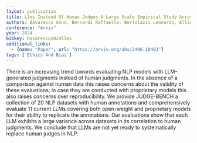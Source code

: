 ```yaml
---
layout: publication
title: Llms Instead Of Human Judges A Large Scale Empirical Study Across 20 NLP Evaluation Tasks
authors: Bavaresco Anna, Bernardi Raffaella, Bertolazzi Leonardo, Elliott Desmond, Fernández Raquel, Gatt Albert, Ghaleb Esam, Giulianelli Mario, Hanna Michael, Koller Alexander, Martins André F. T., Mondorf Philipp, Neplenbroek Vera, Pezzelle Sandro, Plank Barbara, Schlangen David, Suglia Alessandro, Surikuchi Aditya K, Takmaz Ece, Testoni Alberto
conference: "Arxiv"
year: 2024
bibkey: bavaresco2024llms
additional_links:
  - {name: "Paper", url: "https://arxiv.org/abs/2406.18403"}
tags: ['Ethics And Bias']
---
```

There is an increasing trend towards evaluating NLP models with LLM-generated judgments instead of human judgments. In the absence of a comparison against human data this raises concerns about the validity of these evaluations; in case they are conducted with proprietary models this also raises concerns over reproducibility. We provide JUDGE-BENCH a collection of 20 NLP datasets with human annotations and comprehensively evaluate 11 current LLMs covering both open-weight and proprietary models for their ability to replicate the annotations. Our evaluations show that each LLM exhibits a large variance across datasets in its correlation to human judgments. We conclude that LLMs are not yet ready to systematically replace human judges in NLP.

